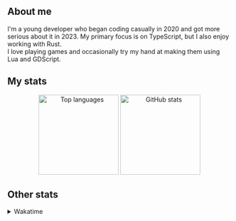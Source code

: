 <h2>About me</h2>

I'm a young developer who began coding casually in 2020 and got more serious about it in 2023. My primary focus is on TypeScript, but I also enjoy working with Rust.  
I love playing games and occasionally try my hand at making them using Lua and GDScript.

<h2>My stats</h2>

<div align="center">
  <img src="https://github-readme-stats.vercel.app/api/top-langs/?username=Exefer&layout=compact&theme=onedark" height="180em" alt="Top languages" />
  <img src="https://github-readme-stats.vercel.app/api?username=exefer&theme=onedark&show_icons=true" height="180em" alt="GitHub stats" />
</div>

<h2>Other stats</h2>

<details>
<summary>Wakatime</summary>
  <img src="https://wakatime.com/share/@018d9414-9aad-4570-b5c3-bc3d4e8eb114/31d0b850-a0e9-4a19-a067-92cd7e1d5153.svg" alt="Wakatime stats" />
</details>

